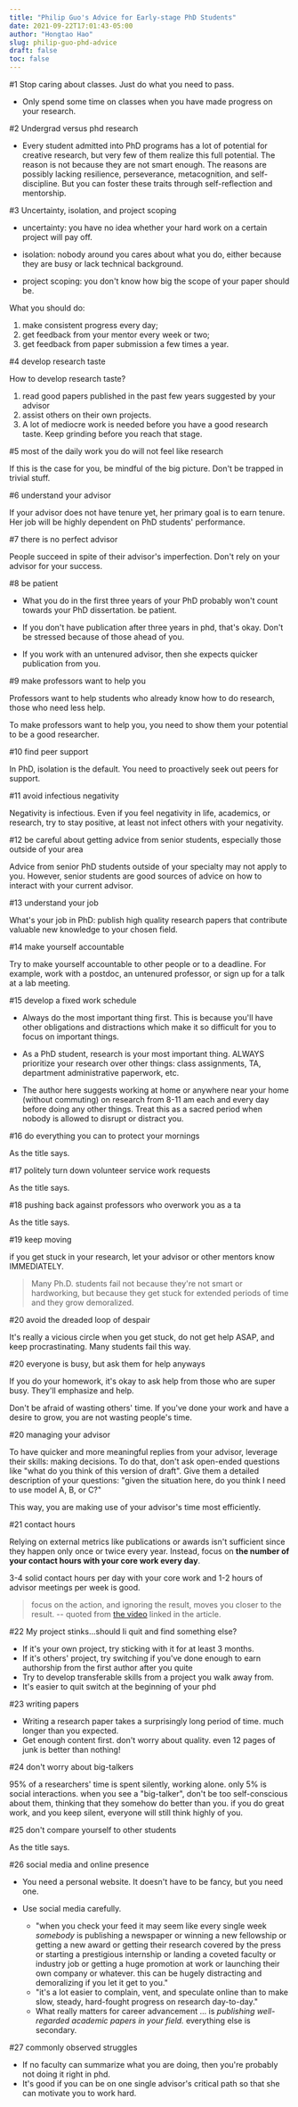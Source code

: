 ```yaml
---
title: "Philip Guo's Advice for Early-stage PhD Students"
date: 2021-09-22T17:01:43-05:00
author: "Hongtao Hao"
slug: philip-guo-phd-advice
draft: false
toc: false
---
```

#1 Stop caring about classes. Just do what you need to pass. 

- Only spend some time on classes when you have made progress on your research. 

#2 Undergrad versus phd research

- Every student admitted into PhD programs has a lot of potential for creative research, but very few of them realize this full potential. The reason is not because they are not smart enough. The reasons are possibly lacking resilience, perseverance, metacognition, and self-discipline. But you can foster these traits through self-reflection and mentorship. 

#3 Uncertainty, isolation, and project scoping

- uncertainty: you have no idea whether your hard work on a certain project will pay off. 

- isolation: nobody around you cares about what you do, either because they are busy or lack technical background. 

- project scoping: you don't know how big the scope of your paper should be. 

What you should do: 
 1. make consistent progress every day;
 2. get feedback from your mentor every week or two;
 3. get feedback from paper submission a few times a year.

#4 develop research taste

How to develop research taste?

1. read good papers published in the past few years suggested by your advisor
2. assist others on their own projects.
3. A lot of mediocre work is needed before you have a good research taste. Keep grinding before you reach that stage.

#5 most of the daily work you do will not feel like research

If this is the case for you, be mindful of the big picture. Don't be trapped in trivial stuff. 

#6 understand your advisor

If your advisor does not have tenure yet, her primary goal is to earn tenure. Her job will be highly dependent on PhD students' performance. 

#7 there is no perfect advisor

People succeed in spite of their advisor's imperfection. Don't rely on your advisor for your success. 

#8 be patient

- What you do in the first three years of your PhD probably won't count towards your PhD dissertation. be patient. 

- If you don't have publication after three years in phd, that's okay. Don't be stressed because of those ahead of you.

- If you work with an untenured advisor, then she expects quicker publication from you. 

#9 make professors want to help you

Professors want to help students who already know how to do research, those who need less help. 

To make professors want to help you, you need to show them your potential to be a good researcher. 

#10 find peer support

In PhD, isolation is the default. You need to proactively seek out peers for support. 

#11 avoid infectious negativity

Negativity is infectious. Even if you feel negativity in life, academics, or research, try to stay positive, at least not infect others with your negativity. 

#12 be careful about getting advice from senior students, especially those outside of your area

Advice from senior PhD students outside of your specialty may not apply to you. However, senior students are good sources of advice on how to interact with your current advisor. 

#13 understand your job

What's your job in PhD: publish high quality research papers that contribute valuable new knowledge to your chosen field. 

#14 make yourself accountable

Try to make yourself accountable to other people or to a deadline. For example, work with a postdoc, an untenured professor, or sign up for a talk at a lab meeting. 

#15 develop a fixed work schedule

- Always do the most important thing first. This is because you'll have other obligations and distractions which make it so difficult for you to focus on important things. 

- As a PhD student, research is your most important thing. ALWAYS prioritize your research over other things: class assignments, TA, department administrative paperwork, etc. 

- The author here suggests working at home or anywhere near your home (without commuting) on research from 8-11 am each and every day before doing any other things. Treat this as a sacred period when nobody is allowed to disrupt or distract you. 

#16 do everything you can to protect your mornings

As the title says. 

#17 politely turn down volunteer service work requests

As the title says. 

#18 pushing back against professors who overwork you as a ta

As the title says. 

#19 keep moving

if you get stuck in your research, let your advisor or other mentors know IMMEDIATELY. 

>Many Ph.D. students fail not because they're not smart or hardworking, but because they get stuck for extended periods of time and they grow demoralized.

#20 avoid the dreaded loop of despair

It's really a vicious circle when you get stuck, do not get help ASAP, and keep procrastinating. Many students fail this way. 

#20 everyone is busy, but ask them for help anyways

If you do your homework, it's okay to ask help from those who are super busy. They'll emphasize and help. 

Don't be afraid of wasting others' time. If you've done your work and have a desire to grow, you are not wasting people's time. 

#20 managing your advisor 

To have quicker and more meaningful replies from your advisor, leverage their skills: making decisions. To do that, don't ask open-ended questions like "what do you think of this version of draft". Give them a detailed description of your questions: "given the situation here, do you think I need to use model A, B, or C?"

This way, you are making use of your advisor's time most efficiently. 

#21 contact hours

Relying on external metrics like publications or awards isn't sufficient since they happen only once or twice every year. Instead, focus on **the number of your contact hours with your core work every day**. 

3-4 solid contact hours per day with your core work and 1-2 hours of advisor meetings per week is good. 

>focus on the action, and ignoring the result, moves you closer to the result. -- quoted from [the video](https://www.youtube.com/watch?v=_ZVGXmafWqY) linked in the article. 

#22 My project stinks...should Ii quit and find something else?

- If it's your own project, try sticking with it for at least 3 months. 
- If it's others' project, try switching if you've done enough to earn authorship from the first author after you quite
- Try to develop transferable skills from a project you walk away from.
- It's easier to quit switch at the beginning of your phd

#23 writing papers

- Writing a research paper takes a surprisingly long period of time. much longer than you expected. 
- Get enough content first. don't worry about quality. even 12 pages of junk is better than nothing!

#24 don't worry about big-talkers

95% of a researchers' time is spent silently, working alone. only 5% is social interactions. when you see a "big-talker", don't be too self-conscious about them, thinking that they somehow do better than you. if you do great work, and you keep silent, everyone will still think highly of you. 

#25 don't compare yourself to other students

As the title says. 

#26 social media and online presence

- You need a personal website. It doesn't have to be fancy, but you need one. 
- Use social media carefully.

  - "when you check your feed it may seem like every single week *somebody* is publishing a newspaper or winning a new fellowship or getting a new award or getting their research covered by the press or starting a  prestigious internship or landing a coveted faculty or industry job or getting a huge promotion at work or launching their own company or whatever. this can be hugely distracting and demoralizing if you let it get to you."
  - "it's a lot easier to complain, vent, and speculate online than to make slow, steady, hard-fought progress on research day-to-day."
  - What really matters for career advancement ... is *publishing well-regarded academic papers in your field.* everything else is secondary. 

#27 commonly observed struggles

- If no faculty can summarize what you are doing, then you're probably not doing it right in phd. 
- It's good if you can be on one single advisor's critical path so that she can motivate you to work hard.